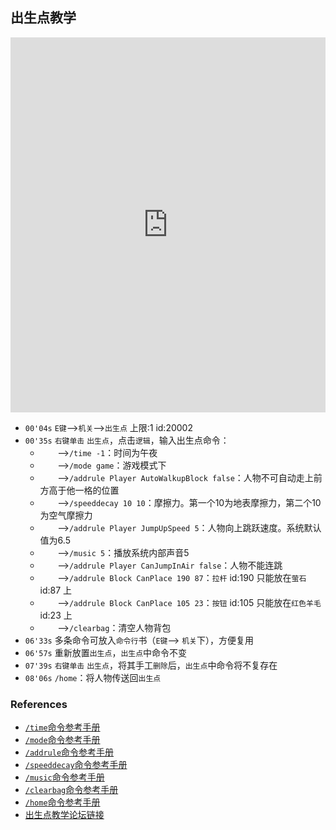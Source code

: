 ## 出生点教学

<iframe frameborder="0" width="100%" height="600" src="https://v.qq.com/txp/iframe/player.html?vid=y0387l390oq"></iframe>

- `00'04s` `E键`-->`机关`-->`出生点` 上限:1 id:20002 
- `00'35s` `右键单击` `出生点`，点击`逻辑`，输入出生点命令：
  - &nbsp;&nbsp;&nbsp;&nbsp;&nbsp;&nbsp;&nbsp;-->`/time -1`：时间为午夜
  - &nbsp;&nbsp;&nbsp;&nbsp;&nbsp;&nbsp;&nbsp;-->`/mode game`：游戏模式下
  - &nbsp;&nbsp;&nbsp;&nbsp;&nbsp;&nbsp;&nbsp;-->`/addrule Player AutoWalkupBlock false`：人物不可自动走上前方高于他一格的位置
  - &nbsp;&nbsp;&nbsp;&nbsp;&nbsp;&nbsp;&nbsp;-->`/speeddecay 10 10`：摩擦力。第一个10为地表摩擦力，第二个10为空气摩擦力
  - &nbsp;&nbsp;&nbsp;&nbsp;&nbsp;&nbsp;&nbsp;-->`/addrule Player JumpUpSpeed 5`：人物向上跳跃速度。系统默认值为6.5
  - &nbsp;&nbsp;&nbsp;&nbsp;&nbsp;&nbsp;&nbsp;-->`/music 5`：播放系统内部声音5
  - &nbsp;&nbsp;&nbsp;&nbsp;&nbsp;&nbsp;&nbsp;-->`/addrule Player CanJumpInAir false`：人物不能连跳
  - &nbsp;&nbsp;&nbsp;&nbsp;&nbsp;&nbsp;&nbsp;-->`/addrule Block CanPlace 190 87`：`拉杆` id:190 只能放在`萤石` id:87 上 
  - &nbsp;&nbsp;&nbsp;&nbsp;&nbsp;&nbsp;&nbsp;-->`/addrule Block CanPlace 105 23`：`按钮` id:105 只能放在`红色羊毛` id:23 上
  - &nbsp;&nbsp;&nbsp;&nbsp;&nbsp;&nbsp;&nbsp;-->`/clearbag`：清空人物背包 
- `06'33s` 多条命令可放入`命令行`书（`E键`--> `机关`下），方便复用
- `06'57s` 重新放置`出生点`，`出生点`中命令不变
- `07'39s` `右键单击` `出生点`，将其手工`删除`后，`出生点`中命令将不复存在
- `08'06s` `/home`：将人物传送回`出生点`

### References
- [`/time`命令参考手册](cmd_time)
- [`/mode`命令参考手册](cmd_mode)
- [`/addrule`命令参考手册](cmd_addrule)
- [`/speeddecay`命令参考手册](cmd_speeddecay)
- [`/music`命令参考手册](cmd_music)
- [`/clearbag`命令参考手册](cmd_clearbag)
- [`/home`命令参考手册](cmd_home)
- [出生点教学论坛链接](http://bbs.paraengine.com/forum.php?mod=viewthread&tid=79)